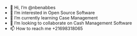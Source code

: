 - 👋 Hi, I’m @nbenabbes
- 👀 I’m interested in Open Source Software
- 🌱 I’m currently learning Case Management
- 💞️ I’m looking to collaborate on Cash Management Software
- 📫 How to reach me +21698318065

<!---
nbenabbes/nbenabbes is a ✨ special ✨ repository because its `README.md` (this file) appears on your GitHub profile.
You can click the Preview link to take a look at your changes.
--->
